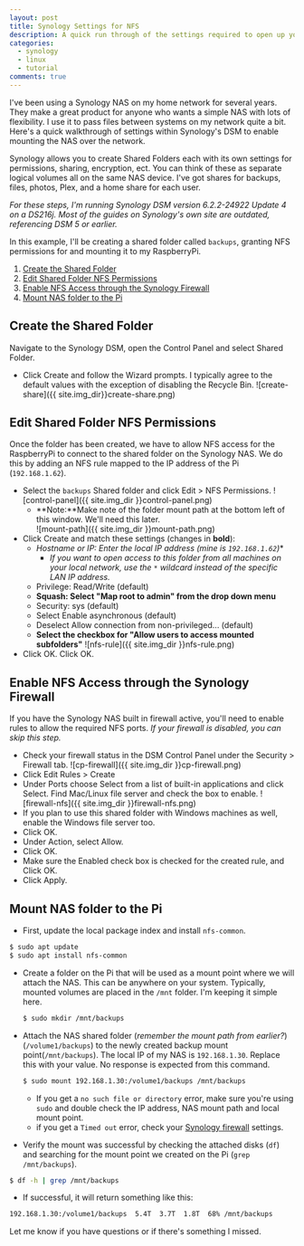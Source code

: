 ```yaml
---
layout: post
title: Synology Settings for NFS 
description: A quick run through of the settings required to open up your Synology NAS for mounting via NFS.
categories: 
  - synology
  - linux
  - tutorial
comments: true
---
```

I've been using a Synology NAS on my home network for several years. They make a great product for anyone who wants a simple NAS with lots of flexibility. I use it to pass files between systems on my network quite a bit. Here's a quick walkthrough of settings within Synology's DSM to enable mounting the NAS over the network.  
<!--more-->

Synology allows you to create Shared Folders each with its own settings for permissions, sharing, encryption, ect. You can think of these as separate logical volumes all on the same NAS device. I've got shares for backups, files, photos, Plex, and a home share for each user.

*For these steps, I'm running Synology DSM version 6.2.2-24922 Update 4 on a DS216j. Most of the guides on Synology's own site are outdated, referencing DSM 5 or earlier.*

In this example, I'll be creating a shared folder called `backups`, granting NFS permissions for and mounting it to my RaspberryPi.

1. [Create the Shared Folder](#create-the-shared-folder)
2. [Edit Shared Folder NFS Permissions](#edit-shared-folder-nfs-permissions)
3. [Enable NFS Access through the Synology Firewall](#enable-nfs-access-through-the-synology-firewall)
4. [Mount NAS folder to the Pi](#mount-nas-folder-to-the-pi)


## Create the Shared Folder  

Navigate to the Synology DSM, open the Control Panel and select Shared Folder.
  - Click Create and follow the Wizard prompts. I typically agree to the default values with the exception of disabling the Recycle Bin.
    ![create-share]({{ site.img_dir}}create-share.png)

## Edit Shared Folder NFS Permissions  

Once the folder has been created, we have to allow NFS access for the RaspberryPi to connect to the shared folder on the Synology NAS. We do this by adding an NFS rule mapped to the IP address of the Pi (`192.168.1.62`).
  - Select the `backups` Shared folder and click Edit > NFS Permissions.
  ![control-panel]({{ site.img_dir }}control-panel.png)
    - **Note:**Make note of the folder mount path at the bottom left of this window. We'll need this later.  
    ![mount-path]({{ site.img_dir }}mount-path.png)
  - Click Create and match these settings (changes in **bold**):
    - **Hostname or IP*: Enter the local IP address (mine is `192.168.1.62`)**
      - *If you want to open access to this folder from all machines on your local network, use the `*` wildcard instead of the specific LAN IP address.*
    - Privilege: Read/Write (default)
    - **Squash: Select "Map root to admin" from the drop down menu**
    - Security: sys (default)
    - Select Enable asynchronous (default)
    - Deselect Allow connection from non-privileged... (default)
    - **Select the checkbox for "Allow users to access mounted subfolders"**
  ![nfs-rule]({{ site.img_dir }}nfs-rule.png)
  - Click OK. Click OK. 

## Enable NFS Access through the Synology Firewall  

If you have the Synology NAS built in firewall active, you'll need to enable rules to allow the required NFS ports. *If your firewall is disabled, you can skip this step.*

- Check your firewall status in the DSM Control Panel under the Security > Firewall tab.
  ![cp-firewall]({{ site.img_dir }}cp-firewall.png)
- Click Edit Rules > Create 
- Under Ports choose Select from a list of built-in applications and click Select. Find Mac/Linux file server and check the box to enable. 
  ![firewall-nfs]({{ site.img_dir }}firewall-nfs.png)
- If you plan to use this shared folder with Windows machines as well, enable the Windows file server too. 
- Click OK.
- Under Action, select Allow.
- Click OK.
- Make sure the Enabled check box is checked for the created rule, and Click OK.
- Click Apply.

## Mount NAS folder to the Pi

- First, update the local package index and install `nfs-common`.
```bash
$ sudo apt update
$ sudo apt install nfs-common
```
- Create a folder on the Pi that will be used as a mount point where we will attach the NAS. This can be anywhere on your system. Typically, mounted volumes are placed in the `/mnt` folder. I'm keeping it simple here.
  ```bash
  $ sudo mkdir /mnt/backups
  ```
- Attach the NAS shared folder (*remember the mount path from earlier?*) (`/volume1/backups`) to the newly created backup mount point(`/mnt/backups`). The local IP of my NAS is `192.168.1.30`. Replace this with your value. No response is expected from this command.
  ```bash
  $ sudo mount 192.168.1.30:/volume1/backups /mnt/backups
  ```
  - If you get a `no such file or directory` error, make sure you're using `sudo` and double check the IP address, NAS mount path and local mount point.
  - if you get a `Timed out` error, check your [Synology firewall](#enable-nfs-access-through-the-synology-firewall) settings.  

 - Verify the mount was successful by checking the attached disks (`df`) and searching for the mount point we created on the Pi (`grep /mnt/backups`). 
  ```bash
  $ df -h | grep /mnt/backups
  ```
  - If successful, it will return something like this: 
  ```bash 
  192.168.1.30:/volume1/backups  5.4T  3.7T  1.8T  68% /mnt/backups
  ```

Let me know if you have questions or if there's something I missed.